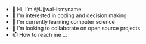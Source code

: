 - 👋 Hi, I’m @Ujjwal-ismyname
- 👀 I’m interested in coding and decision making
- 🌱 I’m currently learning computer science
- 💞️ I’m looking to collaborate on open source projects
- 📫 How to reach me ...

<!---
Ujjwal-ismyname/Ujjwal-ismyname is a ✨ special ✨ repository because its `README.md` (this file) appears on your GitHub profile.
You can click the Preview link to take a look at your changes.
--->
